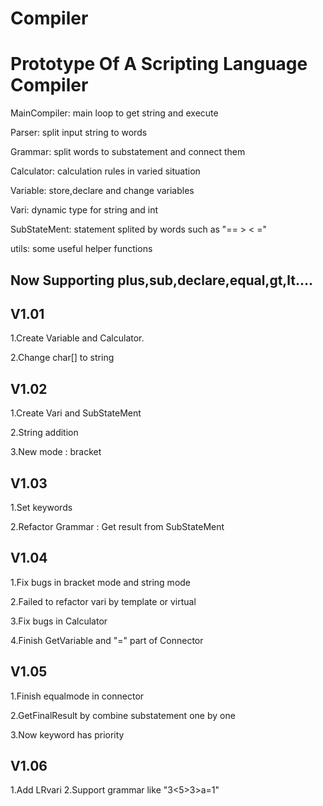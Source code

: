 # Compiler
Prototype Of A Scripting Language Compiler
===



MainCompiler: main loop to get string and execute


Parser: split input string to words


Grammar: split words to substatement and connect them


Calculator: calculation rules in varied situation


Variable: store,declare and change variables


Vari: dynamic type for string and int


SubStateMent: statement splited by words such as "== > < ="


utils: some useful helper functions



Now Supporting plus,sub,declare,equal,gt,lt....
---



V1.01
---
1.Create Variable and Calculator.

2.Change char[] to string

V1.02
---
1.Create Vari and SubStateMent

2.String addition

3.New mode : bracket

V1.03
---
1.Set keywords

2.Refactor Grammar : Get result from SubStateMent

V1.04
---
1.Fix bugs in bracket mode and string mode

2.Failed to refactor vari by template or virtual

3.Fix bugs in Calculator

4.Finish GetVariable and "=" part of Connector

V1.05
---
1.Finish equalmode in connector

2.GetFinalResult by combine substatement one by one

3.Now keyword has priority

V1.06
---
1.Add LRvari
2.Support grammar like "3<5>3>a=1"

